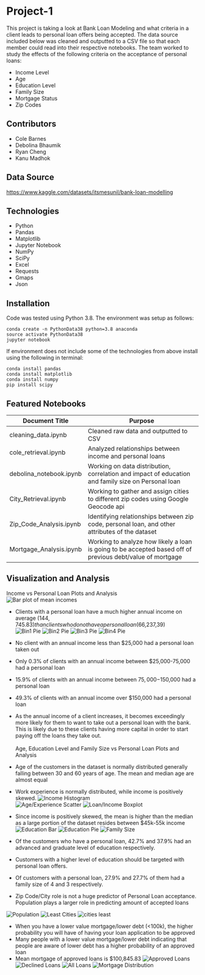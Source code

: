 # Project-1
This project is taking a look at Bank Loan Modeling and what criteria in a client leads to personal loan offers being accepted. The data source included below was cleaned and outputted to a CSV file so that each member could read into their respective notebooks. The team worked to study the effects of the following criteria on the acceptance of personal loans:
* Income Level
* Age
* Education Level
* Family Size
* Mortgage Status
* Zip Codes

## Contributors
* Cole Barnes
* Debolina Bhaumik
* Ryan Cheng
* Kanu Madhok

## Data Source
https://www.kaggle.com/datasets/itsmesunil/bank-loan-modelling

## Technologies
* Python
* Pandas
* Matplotlib
* Jupyter Notebook
* NumPy
* SciPy
* Excel
* Requests
* Gmaps
* Json

## Installation
Code was tested using Python 3.8. The environment was setup as follows:
```
conda create -n PythonData38 python=3.8 anaconda
source activate PythonData38
jupyter notebook
```
If environment does not include some of the technologies from above install using the following in terminal:
```
conda install pandas
conda install matplotlib
conda install numpy
pip install scipy
```

## Featured Notebooks
| Document Title | Purpose |
| ------------- | ------------- |
| cleaning_data.ipynb | Cleaned raw data and outputted to CSV |
| cole_retrieval.ipynb | Analyzed relationships between income and personal loans  |
| debolina_notebook.ipynb | Working on data distribution, correlation and impact of education and family size on Personal loan |
| City_Retrieval.ipynb | Working to gather and assign cities to different zip codes using Google Geocode api |
| Zip_Code_Analysis.ipynb | Identifying relationships between zip code, personal loan, and other attributes of the dataset |
| Mortgage_Analysis.ipynb | Working to analyze how likely a loan is going to be accepted based off of previous debt/value of mortgage |

## Visualization and Analysis
Income vs Personal Loan Plots and Analysis<br/>
![Bar plot of mean incomes](/Graphs/income_plots/income_loans_bar.png)
* Clients with a personal loan have a much higher annual income on average ($144,745.83) than clients who do not have a personal loan ($66,237,39)<br/>
![Bin1 Pie](/Graphs/income_plots/income_bin1_loans_pie.png)
![Bin2 Pie](/Graphs/income_plots/income_bin2_loans_pie.png)
![Bin3 Pie](/Graphs/income_plots/income_bin3_loans_pie.png)
![Bin4 Pie](/Graphs/income_plots/income_bin4_loans_pie.png)
* No client with an annual income less than $25,000 had a personal loan taken out
* Only 0.3% of clients with an annual income between $25,000-75,000 had a personal loan
* 15.9% of clients with an annual income between $75,000-$150,000 had a personal loan
* 49.3% of clients with an annual income over $150,000 had a personal loan
* As the annual income of a client increases, it becomes exceedingly more likely for them to want to take out a personal loan with the bank. This is likely due to these clients having more capital in order to start paying off the loans they take out.<br/>  
Age, Education Level and Family Size vs Personal Loan Plots and Analysis<br/>

* Age of the customers in the dataset is normally distributed generally falling between 30 and 60 years of age. The mean and median age are almost equal
* Work experience is normally distributed, while income is positively skewed.
![Income Histogram](/data/cleaned_data/income_histogram.png)<br/>
![Age/Experience Scatter](/data/cleaned_data/scatter_age_experience_boxplot.png)
![Loan/Income Boxplot](/data/cleaned_data/loan_income_boxplot.png)
* Since income is positively skewed, the mean is higher than the median as a large portion of the dataset resides between $45k-55k income<br/>
![Education Bar](/data/cleaned_data/distribution_PL_among_Education.png)
![Education Pie](/data/cleaned_data/Proportion_edu_levels_Personal_Loan.png)
![Family Size](/data/cleaned_data/Proportion_family_size_among_PL.png)
* Of the customers who have a personal loan, 42.7% and 37.9% had an advanced and graduate level of education respectively.
* Customers with a higher level of education should be targeted with personal loan offers.
* Of customers with a personal loan, 27.9% and 27.7% of them had a family size of 4 and 3 respectively.<br/>
* Zip Code/City role is not a huge predictor of Personal Loan acceptance. Population plays a larger role in predicting amount of accepted loans

![Population](https://user-images.githubusercontent.com/72879711/164817276-f5719717-d0df-4410-a10c-706aab684c9c.png)
![Least Cities](https://user-images.githubusercontent.com/72879711/164817277-7d866a7c-0a90-416a-9536-a926e390c92d.png)
![cities least](https://user-images.githubusercontent.com/72879711/164817278-caa346e4-0504-400b-a666-682ba2937931.png)

* When you have a lower value mortgage/lower debt (<100k), the higher probability you will have of having your loan application to be approved
* Many people with a lower value mortgage/lower debt indicating that people are aware of lower debt has a higher probability of an approved loan
* Mean mortgage of approved loans is $100,845.83
![Approved Loans](/Graphs/yes_loan_pie.png)
![Declined Loans](/Graphs/no_loan_pie.png)
![All Loans](/Graphs/all_apps_pie.png)
![Mortgage Distribution](/Graphs/all_apps_distro.png)

